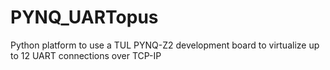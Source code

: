 # PYNQ_UARTopus
Python platform to use a TUL PYNQ-Z2 development board to virtualize up to 12 UART connections over TCP-IP
